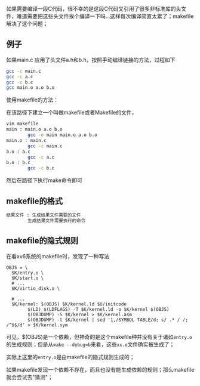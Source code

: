 如果需要编译一段C代码，很不幸的是这段C代码又引用了很多非标准库的头文件，难道需要把这些头文件挨个编译一下吗...这样每次编译简直太累了；makefile解决了这个问题；

## 例子

如果main.c 应用了头文件a.h和b.h，按照手动编译链接的方法，过程如下

```bash
gcc -c main.c
gcc -c a.c
gcc -c b.c
gcc main.o a.o b.o
```

使用makefile的方法：

在该路径下建立一个叫做makefile或者Makefile的文件，

```bash
vim makefile
main : main.o a.o b.o
		gcc -o main main.o a.o b.o
main.o : main.c
		gcc -c main.c
a.o : a.c
		gcc -c a.c
b.o : b.c
		gcc -c b.c
```

然后在路径下执行make命令即可

## makefile的格式

```bash
结果文件 : 生成结果文件需要的文件
		生成结果文件需要执行的命令
```



## makefile的隐式规则

在看xv6系统的makefile时，发现了一种写法

```shell
OBJS = \
  $K/entry.o \
  $K/start.o \
  # ...
  $K/virtio_disk.o \
  
  # ...
  $K/kernel: $(OBJS) $K/kernel.ld $U/initcode
        $(LD) $(LDFLAGS) -T $K/kernel.ld -o $K/kernel $(OBJS)
        $(OBJDUMP) -S $K/kernel > $K/kernel.asm
        $(OBJDUMP) -t $K/kernel | sed '1,/SYMBOL TABLE/d; s/ .* / /; /^$$/d' > $K/kernel.sym
```

可见，$(OBJS)是一个依赖，但神奇的是这个makefile种并没有关于诸如`entry.o`的生成规则；但是从`make --debug=b`来看，这些`xx.o`文件确实被生成了；

实际上这里的`entry.o`是由makefile的隐式规则生成的；

如果makefile发现一个依赖不存在，而且也没有能生成依赖的规则；那么makefile就会尝试去"猜测"；